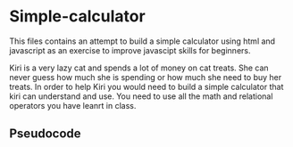 # Simple-calculator

This files contains an attempt to build a simple calculator using html and javascript as an exercise to improve javascipt skills for beginners. 

Kiri is a very lazy cat and spends a lot of money on cat treats. She can never guess how much she is spending or how much she need to buy her treats. In order to help Kiri you would need to build a simple calculator that kiri can understand and use. You need to use all the math and relational operators you have leanrt in class. 

## Pseudocode 